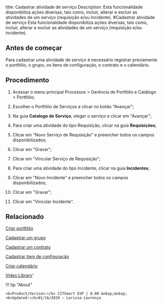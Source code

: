 title: Cadastrar atividade de serviço
Description: Esta funcionalidade disponibiliza ações diversas, tais como, incluir, alterar e excluir as atividades de um serviço (requisição e/ou incidente).
#Cadastrar atividade de serviço
Esta funcionalidade disponibiliza ações diversas, tais como, incluir, alterar e excluir as atividades de um serviço (requisição e/ou incidente).

Antes de começar
--------------------

Para cadastrar uma atividade de serviço é necessário registrar previamente o
portfólio, o grupo, os itens de configuração, o contrato e o calendário.

Procedimento
----------------

1.  Acessar o menu principal Processos \> Gerência de Portfólio e Catálogo \>
    Portfólio;

2.  Escolher o Portfólio de Serviços e clicar no botão "Avançar";

3.  Na guia **Catalogo de Serviço**, eleger o serviço e clicar em "Avançar";

4.  Para criar uma atividade do tipo Requisição, clicar na guia **Requisições**;

5.  Clicar em "Novo Serviço de Requisição" e preencher todos os campos
    disponibilizados;

6.  Clicar em "Gravar";

7.  Clicar em "Vincular Serviço de Requisição";

8.  Para criar uma atividade do tipo Incidente, clicar na guia **Incidentes**;

9.  Clicar em "Novo Incidente" e preencher todos os campos disponibilizados;

10. Clicar em "Gravar";

11. Clicar em "Vincular Incidente".

Relacionado
---------------

[Criar portfólio](/pt-br/citsmart-esp-8/processes/portfolio-and-catalog/use/create-the-portfolio.html)

[Cadastrar um grupo](/pt-br/citsmart-esp-8/initial-settings/access-settings/user/register-groups.html)

[Cadastrar um contrato](/pt-br/citsmart-esp-8/additional-features/contract-management/use/register-contract.html)

[Cadastrar item de configuração](/pt-br/citsmart-esp-8/processes/configuration/use/register-CI.html)

[Criar calendário](/pt-br/citsmart-esp-8/platform-administration/time/create-calendar.html)


<i class='fa fa-youtube-play  fa-2x' style='color:#97ce17;vertical-align: middle;'> </i> [Video Library](https://www.youtube.com/playlist?list=PLB5qK2uzf2RNuLck4D45CohnoacGmsTys)'

!!! tip "About"

    <b>Product/Version:</b> CITSmart ESP | 8.00 &nbsp;&nbsp;
    <b>Updated:</b>01/16/2019 – Larissa Lourenço
